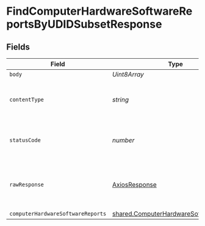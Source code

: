 # FindComputerHardwareSoftwareReportsByUDIDSubsetResponse


## Fields

| Field                                                                                            | Type                                                                                             | Required                                                                                         | Description                                                                                      |
| ------------------------------------------------------------------------------------------------ | ------------------------------------------------------------------------------------------------ | ------------------------------------------------------------------------------------------------ | ------------------------------------------------------------------------------------------------ |
| `body`                                                                                           | *Uint8Array*                                                                                     | :heavy_minus_sign:                                                                               | N/A                                                                                              |
| `contentType`                                                                                    | *string*                                                                                         | :heavy_check_mark:                                                                               | HTTP response content type for this operation                                                    |
| `statusCode`                                                                                     | *number*                                                                                         | :heavy_check_mark:                                                                               | HTTP response status code for this operation                                                     |
| `rawResponse`                                                                                    | [AxiosResponse](https://axios-http.com/docs/res_schema)                                          | :heavy_minus_sign:                                                                               | Raw HTTP response; suitable for custom response parsing                                          |
| `computerHardwareSoftwareReports`                                                                | [shared.ComputerHardwareSoftwareReports](../../models/shared/computerhardwaresoftwarereports.md) | :heavy_minus_sign:                                                                               | OK                                                                                               |